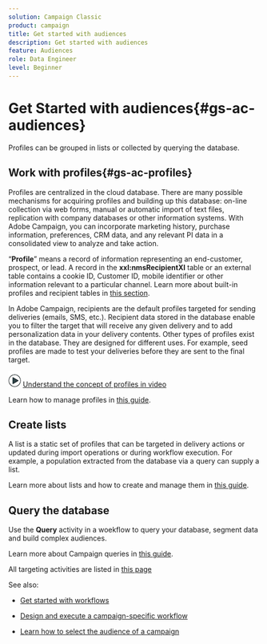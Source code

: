 ```yaml
---
solution: Campaign Classic
product: campaign
title: Get started with audiences
description: Get started with audiences
feature: Audiences
role: Data Engineer
level: Beginner
---
```


# Get Started with audiences{#gs-ac-audiences}

Profiles can be grouped in lists or collected by querying the database.

## Work with profiles{#gs-ac-profiles}

Profiles are centralized in the cloud database. There are many possible mechanisms for acquiring profiles and building up this database: on-line collection via web forms, manual or automatic import of text files, replication with company databases or other information systems. With Adobe Campaign, you can incorporate marketing history, purchase information, preferences, CRM data, and any relevant PI data in a consolidated view to analyze and take action.

“**Profile**” means a record of information representing an end-customer, prospect, or lead. 
A record in the **xxl:nmsRecipientXl** table or an external table contains a cookie ID, Customer ID, mobile identifier or other information relevant to a particular channel. Learn more about built-in profiles and recipient tables in [this section](#ootb-profiles).

In Adobe Campaign, recipients are the default profiles targeted for sending deliveries (emails, SMS, etc.). Recipient data stored in the database enable you to filter the target that will receive any given delivery and to add personalization data in your delivery contents. Other types of profiles exist in the database. They are designed for different uses. For example, seed profiles are made to test your deliveries before they are sent to the final target.

![](assets/do-not-localize/how-to-video.png) [Understand the concept of profiles in video](#create-profiles-video)

Learn how to manage profiles in [this guide](https://experienceleague.adobe.com/docs/campaign-classic/using/getting-started/profile-management/about-profiles.html).

## Create lists

A list is a static set of profiles that can be targeted in delivery actions or updated during import operations or during workflow execution. For example, a population extracted from the database via a query can supply a list.

Learn more about lists and how to create and manage them in [this guide](https://experienceleague.adobe.com/docs/campaign-classic/using/getting-started/profile-management/creating-and-managing-lists.html).

## Query the database

Use the **Query** activity in a woekflow to query your database, segment data and build complex audiences. 

Learn more about Campaign queries in [this guide](https://experienceleague.adobe.com/docs/campaign-classic/using/automating-with-workflows/introduction/targeting-data.html).

All targeting activities are listed in [this page](https://experienceleague.adobe.com/docs/campaign-classic/using/automating-with-workflows/targeting-activities/about-targeting-activities.html)


See also:

* [Get started with workflows](https://experienceleague.adobe.com/docs/campaign-classic/using/automating-with-workflows/introduction/about-workflows.html)

* [Design and execute a campaign-specific workflow](https://experienceleague.adobe.com/docs/campaign-classic/using/automating-with-workflows/introduction/building-a-workflow.html)

* [Learn how to select the audience of a campaign](https://experienceleague.adobe.com/docs/campaign-classic/using/orchestrating-campaigns/orchestrate-campaigns/marketing-campaign-target.html)
